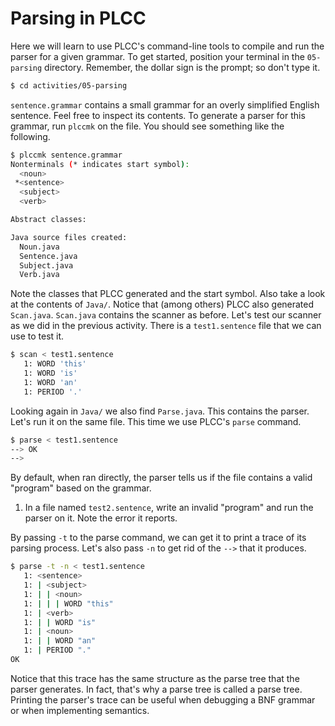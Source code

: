 # Parsing in PLCC

Here we will learn to use PLCC's command-line tools to compile and run the
parser for a given grammar.  To get started, position your terminal in the
`05-parsing` directory.  Remember, the dollar sign is the prompt; so don't type
it.

```bash
$ cd activities/05-parsing
```

`sentence.grammar` contains a small grammar for an overly simplified English
sentence.  Feel free to inspect its contents.  To generate a parser for this
grammar, run `plccmk` on the file.  You should see something like the following.

```bash
$ plccmk sentence.grammar
Nonterminals (* indicates start symbol):
  <noun>
 *<sentence>
  <subject>
  <verb>

Abstract classes:

Java source files created:
  Noun.java
  Sentence.java
  Subject.java
  Verb.java
```

Note the classes that PLCC generated and the start symbol.  Also take a look at
the contents of `Java/`.  Notice that (among others) PLCC also generated
`Scan.java`.  `Scan.java` contains the scanner as before.  Let's test our
scanner as we did in the previous activity.  There is a `test1.sentence` file
that we can use to test it.

```bash
$ scan < test1.sentence
   1: WORD 'this'
   1: WORD 'is'
   1: WORD 'an'
   1: PERIOD '.'
```

Looking again in `Java/` we also find `Parse.java`.  This contains the parser.
Let's run it on the same file.  This time we use PLCC's `parse` command.

```bash
$ parse < test1.sentence
--> OK
-->
```

By default, when ran directly, the parser tells us if the file contains a valid
"program" based on the grammar.

1. In a file named `test2.sentence`, write an invalid "program" and run
   the parser on it.  Note the error it reports.

By passing `-t` to the parse command, we can get it to print a trace of its
parsing process.  Let's also pass `-n` to get rid of the `-->` that it produces.

```bash
$ parse -t -n < test1.sentence
   1: <sentence>
   1: | <subject>
   1: | | <noun>
   1: | | | WORD "this"
   1: | <verb>
   1: | | WORD "is"
   1: | <noun>
   1: | | WORD "an"
   1: | PERIOD "."
OK
```

Notice that this trace has the same structure as the parse tree that the parser
generates.  In fact, that's why a parse tree is called a parse tree.  Printing
the parser's trace can be useful when debugging a BNF grammar or when
implementing semantics.
